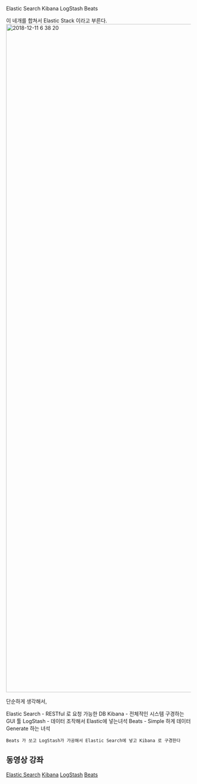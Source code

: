 Elastic Search 
Kibana 
LogStash
Beats

이 네개를 합쳐서 Elastic Stack 이라고 부른다.
<img width="1822" alt="2018-12-11 6 38 20" src="https://user-images.githubusercontent.com/22016317/49791534-0a8f5780-fd74-11e8-806c-68d84edd90b1.png">

단순하게 생각해서,

Elastic Search - RESTful 로 요청 가능한 DB
Kibana - 전체적인 시스템 구경하는 GUI 툴
LogStash - 데이터 조작해서 Elastic에 넣는녀석
Beats - Simple 하게 데이터 Generate 하는 녀석

`Beats 가 쏘고 LogStash가 가공해서 Elastic Search에 넣고 Kibana 로 구경한다`

## 동영상 강좌
[Elastic Search](https://www.elastic.co/kr/webinars/getting-started-elasticsearch)
[Kibana](https://www.elastic.co/webinars/getting-started-kibana)
[LogStash](https://www.elastic.co/kr/webinars/getting-started-logstash)
[Beats](https://www.elastic.co/kr/webinars/using-beats-and-marvel-to-monitor-your-infrastructure)